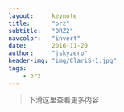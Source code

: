 ```yaml
---
layout:     keynote
title:      "orz"
subtitle:   "ORZ2"
navcolor:   "invert"
date:       2016-11-20
author:     "jskyzero"
header-img: "img/ClariS-1.jpg"
tags:
    - orz
---
```



> 下滑这里查看更多内容



